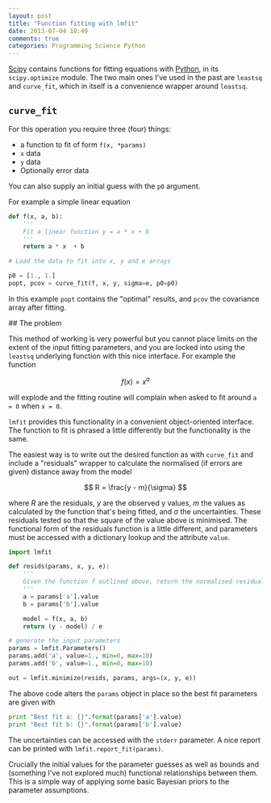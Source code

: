 ```yaml
---
layout: post
title: "Function fitting with lmfit"
date: 2013-07-04 18:49
comments: true
categories: Programming Science Python
---
```


[Scipy](http://www.scipy.org/) contains functions for fitting equations with [Python](http://www.python.org), in its `scipy.optimize` module. The two main ones I've used in the past are `leastsq` and `curve_fit`, which in itself is a convenience wrapper around `leastsq`.

## `curve_fit`

For this operation you require three (four) things:

* a function to fit of form `f(x, *params)`
* `x` data
* `y` data
* Optionally error data

You can also supply an initial guess with the `p0` argument.

For example a simple linear equation

```python
def f(x, a, b):
    '''
    Fit a linear function y = a * x + b
    '''
    return a * x  + b

# Load the data to fit into x, y and e arrays

p0 = [1., 1.]
popt, pcov = curve_fit(f, x, y, sigma=e, p0=p0)
```

In this example `popt` contains the "optimal" results, and `pcov` the covariance array after fitting.

## The problem

This method of working is very powerful but you cannot place limits on the extent of the input fitting parameters, and you are locked into using the `leastsq` underlying function with this nice interface. For example the function

$$
f(x) = x^a
$$

will explode and the fitting routine will complain when asked to fit around `a = 0` when `x = 0`.

`lmfit` provides this functionality in a convenient object-oriented interface. The function to fit is phrased a little differently but the functionality is the same.

The easiest way is to write out the desired function as with `curve_fit` and include a "residuals" wrapper to calculate the normalised (if errors are given) distance away from the model

$$
R = \frac{y - m}{\sigma}
$$

where $R$ are the residuals, $y$ are the observed y values, $m$ the values as calculated by the function that's being fitted, and $\sigma$ the uncertainties. These residuals tested so that the square of the value above is minimised. The functional form of the residuals function is a little different, and parameters must be accessed with a dictionary lookup and the attribute `value`.

```python
import lmfit

def resids(params, x, y, e):
    '''
    Given the function f outlined above, return the normalised residuals
    '''
    a = params['a'].value
    b = params['b'].value

    model = f(x, a, b)
    return (y - model) / e

# generate the input parameters
params = lmfit.Parameters()
params.add('a', value=1., min=0, max=10)
params.add('b', value=1., min=0, max=10)

out = lmfit.minimize(resids, params, args=(x, y, e))
```

The above code alters the `params` object in place so the best fit parameters are given with

```python
print "Best fit a: {}".format(params['a'].value)
print "Best fit b: {}".format(params['b'].value)
```

The uncertainties can be accessed with the `stderr` parameter. A nice report can be printed with `lmfit.report_fit(params)`.

Crucially the initial values for the parameter guesses as well as bounds and (something I've not explored much) functional relationships between them. This is a simple way of applying some basic Bayesian priors to the parameter assumptions.
